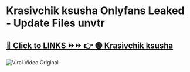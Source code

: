 
 # Krasivchik ksusha Onlyfans Leaked - Update Files unvtr

## <h2><a href="https://clipsfans.com/Krasivchik_ksusha&ref=git">🔗 Click to LINKS ⏩⏩ 👉 🟢 Krasivchik ksusha </a></h2>

<a href="https://clipsfans.com/Krasivchik_ksusha&ref=git" rel="nofollow" data-target="animated-image.originalLink"><img src="https://i.ibb.co.com/xMMVF88/686577567.gif" alt="Viral Video Original" style="max-width: 100%; display: inline-block;" data-target="animated-image.originalImage"></a>

